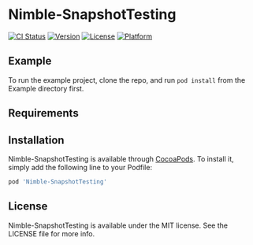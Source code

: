 # Nimble-SnapshotTesting

[![CI Status](https://img.shields.io/travis/tahirmt/Nimble-SnapshotTesting.svg?style=flat)](https://travis-ci.org/tahirmt/Nimble-SnapshotTesting)
[![Version](https://img.shields.io/cocoapods/v/Nimble-SnapshotTesting.svg?style=flat)](https://cocoapods.org/pods/Nimble-SnapshotTesting)
[![License](https://img.shields.io/cocoapods/l/Nimble-SnapshotTesting.svg?style=flat)](https://cocoapods.org/pods/Nimble-SnapshotTesting)
[![Platform](https://img.shields.io/cocoapods/p/Nimble-SnapshotTesting.svg?style=flat)](https://cocoapods.org/pods/Nimble-SnapshotTesting)

## Example

To run the example project, clone the repo, and run `pod install` from the Example directory first.

## Requirements

## Installation

Nimble-SnapshotTesting is available through [CocoaPods](https://cocoapods.org). To install
it, simply add the following line to your Podfile:

```ruby
pod 'Nimble-SnapshotTesting'
```

## License

Nimble-SnapshotTesting is available under the MIT license. See the LICENSE file for more info.
